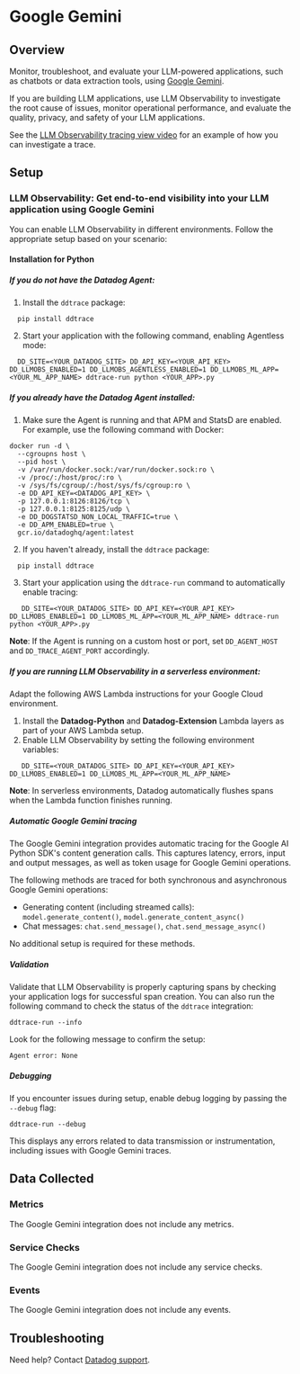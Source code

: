 # Google Gemini

## Overview

Monitor, troubleshoot, and evaluate your LLM-powered applications, such as chatbots or data extraction tools, using [Google Gemini](https://gemini.google.com/).

If you are building LLM applications, use LLM Observability to investigate the root cause of issues, monitor operational performance, and evaluate the quality, privacy, and safety of your LLM applications.

See the [LLM Observability tracing view video](https://imgix.datadoghq.com/video/products/llm-observability/expedite-troubleshooting.mp4?fm=webm&fit=max) for an example of how you can investigate a trace.

## Setup

### LLM Observability: Get end-to-end visibility into your LLM application using Google Gemini
You can enable LLM Observability in different environments. Follow the appropriate setup based on your scenario:

#### Installation for Python

##### If you do not have the Datadog Agent:
1. Install the `ddtrace` package:

  ```shell
    pip install ddtrace
  ```

2. Start your application with the following command, enabling Agentless mode:

  ```shell
    DD_SITE=<YOUR_DATADOG_SITE> DD_API_KEY=<YOUR_API_KEY> DD_LLMOBS_ENABLED=1 DD_LLMOBS_AGENTLESS_ENABLED=1 DD_LLMOBS_ML_APP=<YOUR_ML_APP_NAME> ddtrace-run python <YOUR_APP>.py
  ```

##### If you already have the Datadog Agent installed:
1. Make sure the Agent is running and that APM and StatsD are enabled. For example, use the following command with Docker:

  ```shell
  docker run -d \
    --cgroupns host \
    --pid host \
    -v /var/run/docker.sock:/var/run/docker.sock:ro \
    -v /proc/:/host/proc/:ro \
    -v /sys/fs/cgroup/:/host/sys/fs/cgroup:ro \
    -e DD_API_KEY=<DATADOG_API_KEY> \
    -p 127.0.0.1:8126:8126/tcp \
    -p 127.0.0.1:8125:8125/udp \
    -e DD_DOGSTATSD_NON_LOCAL_TRAFFIC=true \
    -e DD_APM_ENABLED=true \
    gcr.io/datadoghq/agent:latest
  ```

2. If you haven't already, install the `ddtrace` package:

  ```shell
    pip install ddtrace
  ```

3. Start your application using the `ddtrace-run` command to automatically enable tracing:

  ```shell
     DD_SITE=<YOUR_DATADOG_SITE> DD_API_KEY=<YOUR_API_KEY> DD_LLMOBS_ENABLED=1 DD_LLMOBS_ML_APP=<YOUR_ML_APP_NAME> ddtrace-run python <YOUR_APP>.py
  ```

**Note**: If the Agent is running on a custom host or port, set `DD_AGENT_HOST` and `DD_TRACE_AGENT_PORT` accordingly.

##### If you are running LLM Observability in a serverless environment:
Adapt the following AWS Lambda instructions for your Google Cloud environment.
1. Install the **Datadog-Python** and **Datadog-Extension** Lambda layers as part of your AWS Lambda setup.
2. Enable LLM Observability by setting the following environment variables:

  ```shell
     DD_SITE=<YOUR_DATADOG_SITE> DD_API_KEY=<YOUR_API_KEY> DD_LLMOBS_ENABLED=1 DD_LLMOBS_ML_APP=<YOUR_ML_APP_NAME>
  ```

**Note**: In serverless environments, Datadog automatically flushes spans when the Lambda function finishes running.

##### Automatic Google Gemini tracing

The Google Gemini integration provides automatic tracing for the Google AI Python SDK's content generation calls. This captures latency, errors, input and output messages, as well as token usage for Google Gemini operations.

The following methods are traced for both synchronous and asynchronous Google Gemini operations:
- Generating content (including streamed calls): `model.generate_content()`, `model.generate_content_async()`
- Chat messages: `chat.send_message()`, `chat.send_message_async()`

No additional setup is required for these methods.

##### Validation
Validate that LLM Observability is properly capturing spans by checking your application logs for successful span creation. You can also run the following command to check the status of the `ddtrace` integration:

  ```shell
  ddtrace-run --info
  ```

Look for the following message to confirm the setup:

  ```shell
  Agent error: None
  ```

##### Debugging
If you encounter issues during setup, enable debug logging by passing the `--debug` flag:

  ```shell
  ddtrace-run --debug
  ```

This displays any errors related to data transmission or instrumentation, including issues with Google Gemini traces.

## Data Collected

### Metrics

The Google Gemini integration does not include any metrics.

### Service Checks

The Google Gemini integration does not include any service checks.

### Events

The Google Gemini integration does not include any events.

## Troubleshooting

Need help? Contact [Datadog support][2].

[1]: https://github.com/DataDog/integrations-core/blob/main/google-gemini/metadata.csv
[2]: https://docs.datadoghq.com/help/

